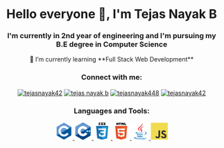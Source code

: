 <h1 align="center">Hello everyone 👋, I'm Tejas Nayak B</h1>



<h3 align="center">I'm currently in 2nd year of engineering  and I'm pursuing my B.E degree in Computer Science</h3>
<p align="center">
 🌱 I’m currently learning **Full Stack Web Development**</p>

<h3 align="center">Connect with me:</h3>
<p align="center">
<a href="https://dev.to/tejasnayak42" target="blank"><img align="center" src="https://raw.githubusercontent.com/rahuldkjain/github-profile-readme-generator/master/src/images/icons/Social/devto.svg" alt="tejasnayak42" height="30" width="40" /></a>
<a href="https://linkedin.com/in/tejas nayak b" target="blank"><img align="center" src="https://raw.githubusercontent.com/rahuldkjain/github-profile-readme-generator/master/src/images/icons/Social/linked-in-alt.svg" alt="tejas nayak b" height="30" width="40" /></a>
<a href="https://instagram.com/tejasnayak448" target="blank"><img align="center" src="https://raw.githubusercontent.com/rahuldkjain/github-profile-readme-generator/master/src/images/icons/Social/instagram.svg" alt="tejasnayak448" height="30" width="40" /></a>
<a href="https://www.codechef.com/users/tejasnayak42" target="blank"><img align="center" src="https://cdn.jsdelivr.net/npm/simple-icons@3.1.0/icons/codechef.svg" alt="tejasnayak42" height="30" width="40" /></a>
</p>

<h3 align="center">Languages and Tools:</h3>
<p align="center"> <a href="https://www.cprogramming.com/" target="_blank" rel="noreferrer"> <img src="https://raw.githubusercontent.com/devicons/devicon/master/icons/c/c-original.svg" alt="c" width="40" height="40"/> </a> <a href="https://www.w3schools.com/cpp/" target="_blank" rel="noreferrer"> <img src="https://raw.githubusercontent.com/devicons/devicon/master/icons/cplusplus/cplusplus-original.svg" alt="cplusplus" width="40" height="40"/> </a> <a href="https://www.w3schools.com/css/" target="_blank" rel="noreferrer"> <img src="https://raw.githubusercontent.com/devicons/devicon/master/icons/css3/css3-original-wordmark.svg" alt="css3" width="40" height="40"/> </a> <a href="https://www.w3.org/html/" target="_blank" rel="noreferrer"> <img src="https://raw.githubusercontent.com/devicons/devicon/master/icons/html5/html5-original-wordmark.svg" alt="html5" width="40" height="40"/> </a> <a href="https://www.java.com" target="_blank" rel="noreferrer"> <img src="https://raw.githubusercontent.com/devicons/devicon/master/icons/java/java-original.svg" alt="java" width="40" height="40"/> </a> <a href="https://developer.mozilla.org/en-US/docs/Web/JavaScript" target="_blank" rel="noreferrer"> <img src="https://raw.githubusercontent.com/devicons/devicon/master/icons/javascript/javascript-original.svg" alt="javascript" width="40" height="40"/> </a> </p>
